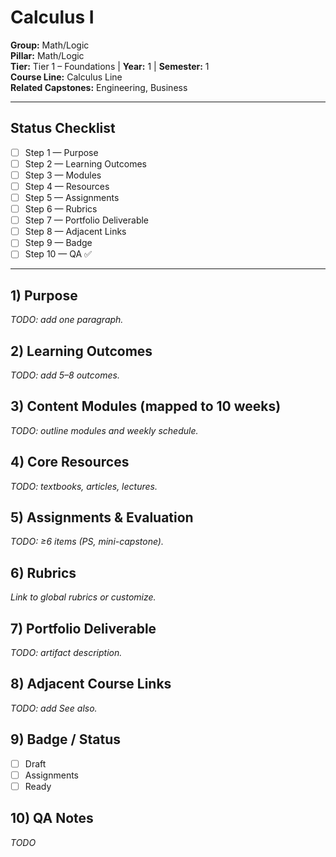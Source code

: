 # Calculus I
**Group:** Math/Logic  
**Pillar:** Math/Logic  
**Tier:** Tier 1 – Foundations | **Year:** 1 | **Semester:** 1  
**Course Line:** Calculus Line  
**Related Capstones:** Engineering, Business

---

## Status Checklist
- [ ] Step 1 — Purpose
- [ ] Step 2 — Learning Outcomes
- [ ] Step 3 — Modules
- [ ] Step 4 — Resources
- [ ] Step 5 — Assignments
- [ ] Step 6 — Rubrics
- [ ] Step 7 — Portfolio Deliverable
- [ ] Step 8 — Adjacent Links
- [ ] Step 9 — Badge
- [ ] Step 10 — QA ✅

---

## 1) Purpose
_TODO: add one paragraph._

## 2) Learning Outcomes
_TODO: add 5–8 outcomes._

## 3) Content Modules (mapped to 10 weeks)
_TODO: outline modules and weekly schedule._

## 4) Core Resources
_TODO: textbooks, articles, lectures._

## 5) Assignments & Evaluation
_TODO: ≥6 items (PS, mini-capstone)._

## 6) Rubrics
_Link to global rubrics or customize._

## 7) Portfolio Deliverable
_TODO: artifact description._

## 8) Adjacent Course Links
_TODO: add See also._

## 9) Badge / Status
- [ ] Draft
- [ ] Assignments
- [ ] Ready

## 10) QA Notes
_TODO_

